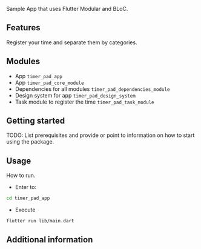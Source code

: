 <!-- 
This README describes the package. If you publish this package to pub.dev,
this README's contents appear on the landing page for your package.

For information about how to write a good package README, see the guide for
[writing package pages](https://dart.dev/guides/libraries/writing-package-pages). 

For general information about developing packages, see the Dart guide for
[creating packages](https://dart.dev/guides/libraries/create-library-packages)
and the Flutter guide for
[developing packages and plugins](https://flutter.dev/developing-packages). 
-->

Sample App that uses Flutter Modular and BLoC.

## Features

Register your time and separate them by categories.

## Modules

- App `timer_pad_app `
- App `timer_pad_core_module `
- Dependencies for all modules `timer_pad_dependencies_module `
- Design system for app `timer_pad_design_system `
- Task module to register the time `timer_pad_task_module`

## Getting started

TODO: List prerequisites and provide or point to information on how to
start using the package.

## Usage

How to run.

- Enter to:

```sh
cd timer_pad_app
```

- Execute 

```sh
flutter run lib/main.dart
```
## Additional information

